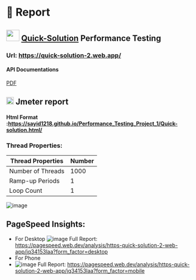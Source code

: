 # :page_facing_up: Report
## <img src="https://i.ibb.co/B3rpcB9/20220617-224257-0000-01.png"  width="35" height="30">  [Quick-Solution](https://quick-solution-2.web.app/) Performance Testing
### Url: https://quick-solution-2.web.app/
#### API Documentations
[PDF](https://drive.google.com/file/d/1cI9_7JVvtUjUSqY8ZTs3O4SYrdurudZS/view?usp=sharing)
## <img src="https://upload.wikimedia.org/wikipedia/commons/thumb/7/7e/Apache_Feather_Logo.svg/339px-Apache_Feather_Logo.svg.png?20220805205423"  width="20" height="20"> Jmeter report  
#### Html Format :https://sayid1218.github.io/Performance_Testing_Project_1/Quick-solution.html/
### Thread Properties:

| Thread Properties | Number |
| ------------- | ------------- |
| Number of Threads  | 1000  |
| Ramp-up Periods  | 1  |
| Loop Count  | 1  |

![image](https://github.com/Sayid1218/Performance_Testing_Project_1/assets/97175166/f6b764b1-9aba-4f21-b893-36cdcc2c2569)
 
## PageSpeed Insights:
* For Desktop
![image](https://github.com/Sayid1218/Performance_Testing_Project_1/assets/97175166/e1e98ac6-b54e-4962-926f-c7eef761f52c)
Full Report: https://pagespeed.web.dev/analysis/https-quick-solution-2-web-app/jq34153laa?form_factor=desktop
* For Phone
* ![image](https://github.com/Sayid1218/Performance_Testing_Project_1/assets/97175166/eea51cdd-c99e-4ce1-bc23-7fa54074d372)
Full Report: https://pagespeed.web.dev/analysis/https-quick-solution-2-web-app/jq34153laa?form_factor=mobile

